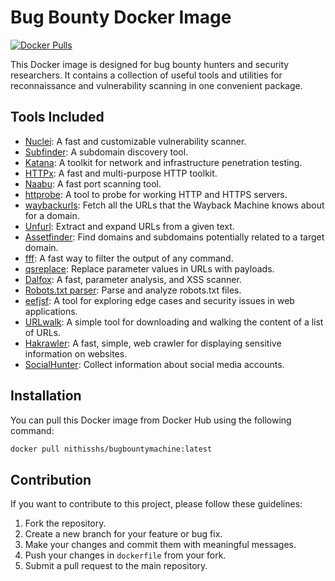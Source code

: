 # Bug Bounty Docker Image

[![Docker Pulls](https://img.shields.io/docker/pulls/nithisshs/bugbountymachine)](https://hub.docker.com/r/nithisshs/bugbountymachine)

This Docker image is designed for bug bounty hunters and security researchers. It contains a collection of useful tools and utilities for reconnaissance and vulnerability scanning in one convenient package.

## Tools Included

- [Nuclei](https://github.com/projectdiscovery/nuclei): A fast and customizable vulnerability scanner.
- [Subfinder](https://github.com/projectdiscovery/subfinder): A subdomain discovery tool.
- [Katana](https://github.com/projectdiscovery/katana): A toolkit for network and infrastructure penetration testing.
- [HTTPx](https://github.com/projectdiscovery/httpx): A fast and multi-purpose HTTP toolkit.
- [Naabu](https://github.com/projectdiscovery/naabu): A fast port scanning tool.
- [httprobe](https://github.com/tomnomnom/httprobe): A tool to probe for working HTTP and HTTPS servers.
- [waybackurls](https://github.com/tomnomnom/waybackurls): Fetch all the URLs that the Wayback Machine knows about for a domain.
- [Unfurl](https://github.com/tomnomnom/unfurl): Extract and expand URLs from a given text.
- [Assetfinder](https://github.com/tomnomnom/assetfinder): Find domains and subdomains potentially related to a target domain.
- [fff](https://github.com/tomnomnom/fff): A fast way to filter the output of any command.
- [qsreplace](https://github.com/tomnomnom/qsreplace): Replace parameter values in URLs with payloads.
- [Dalfox](https://github.com/hahwul/dalfox): A fast, parameter analysis, and XSS scanner.
- [Robots.txt parser](https://github.com/edoardottt/lit-bb-hack-tools/robotstxt): Parse and analyze robots.txt files.
- [eefjsf](https://github.com/edoardottt/lit-bb-hack-tools/eefjsf): A tool for exploring edge cases and security issues in web applications.
- [URLwalk](https://github.com/root4loot/urlwalk): A simple tool for downloading and walking the content of a list of URLs.
- [Hakrawler](https://github.com/hakluke/hakrawler): A fast, simple, web crawler for displaying sensitive information on websites.
- [SocialHunter](https://github.com/utkusen/socialhunter): Collect information about social media accounts.

## Installation

You can pull this Docker image from Docker Hub using the following command:

```bash
docker pull nithisshs/bugbountymachine:latest
```

## Contribution 

If you want to contribute to this project, please follow these guidelines:

1. Fork the repository.
2. Create a new branch for your feature or bug fix.
3. Make your changes and commit them with meaningful messages.
4. Push your changes in `dockerfile` from your fork.
5. Submit a pull request to the main repository.
